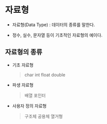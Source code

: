 # 자료형

- 자료형(Data Type) : 데이터의 종류를 말한다.

- 정수, 실수, 문자열 등이 기초적인 자료형의 예이다.

## 자료형의 종류

- 기초 자료형
    > char
    > int
    > float
    > double

- 파생 자료형
    > 배열
    > 포인터

- 사용자 정의 자료형
    > 구조체
    > 공용체
    > 열거형